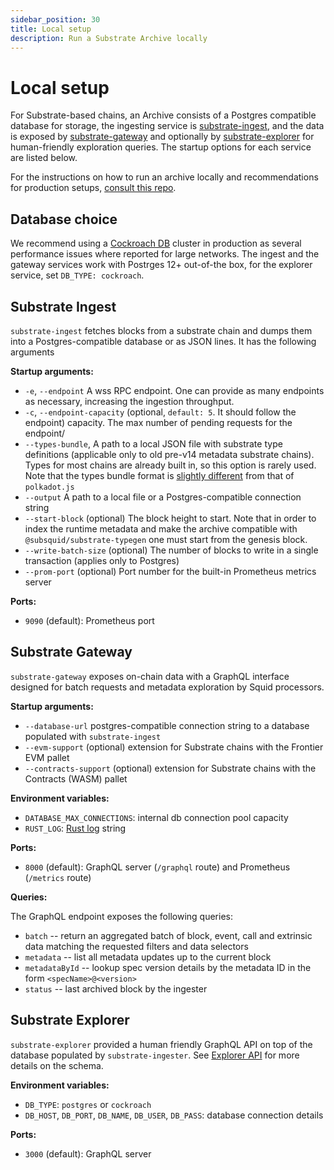 ```yaml
---
sidebar_position: 30
title: Local setup
description: Run a Substrate Archive locally
---
```


# Local setup

For Substrate-based chains, an Archive consists of a Postgres compatible database for storage,
the ingesting service is [substrate-ingest](https://github.com/subsquid/squid/tree/master/substrate-ingest), and the data is exposed by [substrate-gateway](https://github.com/subsquid/archive-gateway)
and optionally by [substrate-explorer](https://github.com/subsquid/squid/tree/master/substrate-explorer) for human-friendly exploration queries. The startup options for each service are listed below.

For the instructions on how to run an archive locally and recommendations for production setups, [consult this repo](https://github.com/subsquid/squid-archive-setup). 

## Database choice

We recommend using a [Cockroach DB](https://www.cockroachlabs.com/docs/cockroachcloud/quickstart.html?filters=local) cluster in production as several performance issues where reported for large networks. The ingest and the gateway services work with Postrges 12+ out-of-the box, for the explorer service, set `DB_TYPE: cockroach`. 

## Substrate Ingest

`substrate-ingest` fetches blocks from a substrate chain and dumps them into a Postgres-compatible database or as JSON lines. It has the following arguments 

**Startup arguments:**

- `-e`, `--endpoint` A wss RPC endpoint. One can provide as many endpoints as necessary, increasing the ingestion throughput.
- `-c`, `--endpoint-capacity` (optional, `default: 5`. It should follow the endpoint) capacity. The max number of pending requests for the endpoint/
- `--types-bundle`, A path to a local JSON file with substrate type definitions (applicable only to old pre-v14 metadata substrate chains). Types for most chains are already built in, so this option is rarely used. Note that the types bundle format is [slightly different](https://github.com/subsquid/squid/tree/master/substrate-metadata/src/old/definitions) from that of `polkadot.js`
- `--output` A path to a local file or a Postgres-compatible connection string
- `--start-block` (optional) The block height to start. Note that in order to index the runtime metadata and make the archive compatible with `@subsquid/substrate-typegen` one must start from the genesis block. 
- `--write-batch-size` (optional) The number of blocks to write in a single transaction (applies only to Postgres)
- `--prom-port` (optional) Port number for the built-in Prometheus metrics server

**Ports:**

- `9090` (default): Prometheus port

## Substrate Gateway

`substrate-gateway` exposes on-chain data with a GraphQL interface designed for batch requests and metadata exploration by Squid processors. 

**Startup arguments:**

- `--database-url` postgres-compatible connection string to a database populated with `substrate-ingest`
- `--evm-support` (optional) extension for Substrate chains with the Frontier EVM pallet
- `--contracts-support` (optional) extension for Substrate chains with the Contracts (WASM) pallet

**Environment variables:**

- `DATABASE_MAX_CONNECTIONS`: internal db connection pool capacity
- `RUST_LOG`: [Rust log](https://rust-lang-nursery.github.io/rust-cookbook/development_tools/debugging/config_log.html) string

**Ports:**

- `8000` (default): GraphQL server (`/graphql` route) and Prometheus (`/metrics` route)

**Queries:**

The GraphQL endpoint exposes the following queries:

- `batch` -- return an aggregated batch of block, event, call and extrinsic data matching the requested filters and data selectors
- `metadata` -- list all metadata updates up to the current block
- `metadataById` -- lookup spec version details by the metadata ID in the form `<specName>@<version>`
- `status` -- last archived block by the ingester


## Substrate Explorer

`substrate-explorer` provided a human friendly GraphQL API on top of the database populated by `substrate-ingester`. See [Explorer API](/archives/archives-explorer-api) for more details on the schema.

**Environment variables:**

- `DB_TYPE`: `postgres` or `cockroach` 
- `DB_HOST`, `DB_PORT`, `DB_NAME`, `DB_USER`, `DB_PASS`: database connection details

**Ports:**

- `3000` (default): GraphQL server
